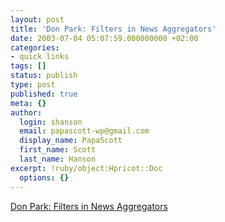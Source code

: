 ```yaml
---
layout: post
title: 'Don Park: Filters in News Aggregators'
date: 2003-07-04 05:07:59.000000000 +02:00
categories:
- quick links
tags: []
status: publish
type: post
published: true
meta: {}
author:
  login: shanson
  email: papascott-wp@gmail.com
  display_name: PapaScott
  first_name: Scott
  last_name: Hanson
excerpt: !ruby/object:Hpricot::Doc
  options: {}
---
```

<p><a title="Zen master versus the engineer" href="http://www.docuverse.com/blog/donpark/2003/07/03.html#a676">Don Park: Filters in News Aggregators</a></p>
